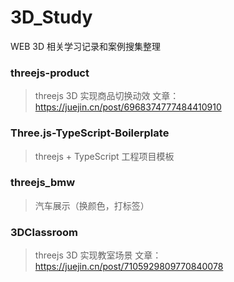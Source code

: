 # 3D_Study
WEB 3D 相关学习记录和案例搜集整理

### threejs-product
> threejs 3D 实现商品切换动效
文章：https://juejin.cn/post/6968374777484410910

### Three.js-TypeScript-Boilerplate
> threejs + TypeScript 工程项目模板

### threejs_bmw
> 汽车展示（换颜色，打标签）

### 3DClassroom
> threejs 3D 实现教室场景
文章：https://juejin.cn/post/7105929809770840078
